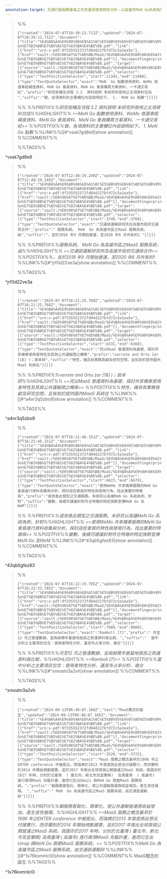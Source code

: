 ```yaml
---
annotation-target: 交通行動服務會員之共享運具使用特性分析－以高雄市MeN Go系統為例.pdf
---
```



>%%
>```annotation-json
>{"created":"2024-07-07T10:39:13.712Z","updated":"2024-07-07T10:39:13.712Z","document":{"title":"%E4%BA%A4%E9%80%9A%E8%A1%8C%E5%8B%95%E6%9C%8D%E5%8B%99%E6%9C%83%E5%93%A1%E4%B9%8B%E5%85%B1%E4%BA%AB%E9%81%8B%E5%85%B7%E4%BD%BF%E7%94%A8%E7%89%B9%E6%80%A7%E5%88%86%E6%9E%90%EF%BC%8D%E4%BB%A5%E9%AB%98%E9%9B%84%E5%B8%82MeN Go%E7%B3%BB%E7%B5%B1%E7%82%BA%E4%BE%8B.pdf","link":[{"href":"urn:x-pdf:9f335552372fd04d227bfd72c5a1ea5e"},{"href":"vault:/%E6%96%87%E7%8D%BB/MaaS/%E4%BA%A4%E9%80%9A%E8%A1%8C%E5%8B%95%E6%9C%8D%E5%8B%99%E6%9C%83%E5%93%A1%E4%B9%8B%E5%85%B1%E4%BA%AB%E9%81%8B%E5%85%B7%E4%BD%BF%E7%94%A8%E7%89%B9%E6%80%A7%E5%88%86%E6%9E%90%EF%BC%8D%E4%BB%A5%E9%AB%98%E9%9B%84%E5%B8%82MeN Go%E7%B3%BB%E7%B5%B1%E7%82%BA%E4%BE%8B.pdf"}],"documentFingerprint":"9f335552372fd04d227bfd72c5a1ea5e"},"uri":"vault:/%E6%96%87%E7%8D%BB/MaaS/%E4%BA%A4%E9%80%9A%E8%A1%8C%E5%8B%95%E6%9C%8D%E5%8B%99%E6%9C%83%E5%93%A1%E4%B9%8B%E5%85%B1%E4%BA%AB%E9%81%8B%E5%85%B7%E4%BD%BF%E7%94%A8%E7%89%B9%E6%80%A7%E5%88%86%E6%9E%90%EF%BC%8D%E4%BB%A5%E9%AB%98%E9%9B%84%E5%B8%82MeN Go%E7%B3%BB%E7%B5%B1%E7%82%BA%E4%BE%8B.pdf","target":[{"source":"vault:/%E6%96%87%E7%8D%BB/MaaS/%E4%BA%A4%E9%80%9A%E8%A1%8C%E5%8B%95%E6%9C%8D%E5%8B%99%E6%9C%83%E5%93%A1%E4%B9%8B%E5%85%B1%E4%BA%AB%E9%81%8B%E5%85%B7%E4%BD%BF%E7%94%A8%E7%89%B9%E6%80%A7%E5%88%86%E6%9E%90%EF%BC%8D%E4%BB%A5%E9%AB%98%E9%9B%84%E5%B8%82MeN Go%E7%B3%BB%E7%B5%B1%E7%82%BA%E4%BE%8B.pdf","selector":[{"type":"TextPositionSelector","start":11345,"end":11408},{"type":"TextQuoteSelector","exact":"MeN  Go 點數使用資料、WeMo 借還車經緯度資料、MeN Go 會員資料、MeN Go 會員購買方案資料、一卡通交易紀","prefix":"研究架構及流程 3.2  資料說明 本研究所使用之五項資料包括 ","suffix":"錄，各項資料的主要欄位內容說明如下。 1.  MeN Go 點數"}]}]}
>```
>%%
>*%%PREFIX%%研究架構及流程 3.2  資料說明 本研究所使用之五項資料包括%%HIGHLIGHT%% ==MeN  Go 點數使用資料、WeMo 借還車經緯度資料、MeN Go 會員資料、MeN Go 會員購買方案資料、一卡通交易紀== %%POSTFIX%%錄，各項資料的主要欄位內容說明如下。 1.  MeN Go 點數*
>%%LINK%%[[#^vssk7gd8e9|show annotation]]
>%%COMMENT%%
>
>%%TAGS%%
>
^vssk7gd8e9


>%%
>```annotation-json
>{"created":"2024-07-07T12:48:19.249Z","updated":"2024-07-07T12:48:19.249Z","document":{"title":"%E4%BA%A4%E9%80%9A%E8%A1%8C%E5%8B%95%E6%9C%8D%E5%8B%99%E6%9C%83%E5%93%A1%E4%B9%8B%E5%85%B1%E4%BA%AB%E9%81%8B%E5%85%B7%E4%BD%BF%E7%94%A8%E7%89%B9%E6%80%A7%E5%88%86%E6%9E%90%EF%BC%8D%E4%BB%A5%E9%AB%98%E9%9B%84%E5%B8%82MeN Go%E7%B3%BB%E7%B5%B1%E7%82%BA%E4%BE%8B.pdf","link":[{"href":"urn:x-pdf:9f335552372fd04d227bfd72c5a1ea5e"},{"href":"vault:/%E6%96%87%E7%8D%BB/MaaS/%E4%BA%A4%E9%80%9A%E8%A1%8C%E5%8B%95%E6%9C%8D%E5%8B%99%E6%9C%83%E5%93%A1%E4%B9%8B%E5%85%B1%E4%BA%AB%E9%81%8B%E5%85%B7%E4%BD%BF%E7%94%A8%E7%89%B9%E6%80%A7%E5%88%86%E6%9E%90%EF%BC%8D%E4%BB%A5%E9%AB%98%E9%9B%84%E5%B8%82MeN Go%E7%B3%BB%E7%B5%B1%E7%82%BA%E4%BE%8B.pdf"}],"documentFingerprint":"9f335552372fd04d227bfd72c5a1ea5e"},"uri":"vault:/%E6%96%87%E7%8D%BB/MaaS/%E4%BA%A4%E9%80%9A%E8%A1%8C%E5%8B%95%E6%9C%8D%E5%8B%99%E6%9C%83%E5%93%A1%E4%B9%8B%E5%85%B1%E4%BA%AB%E9%81%8B%E5%85%B7%E4%BD%BF%E7%94%A8%E7%89%B9%E6%80%A7%E5%88%86%E6%9E%90%EF%BC%8D%E4%BB%A5%E9%AB%98%E9%9B%84%E5%B8%82MeN Go%E7%B3%BB%E7%B5%B1%E7%82%BA%E4%BE%8B.pdf","target":[{"source":"vault:/%E6%96%87%E7%8D%BB/MaaS/%E4%BA%A4%E9%80%9A%E8%A1%8C%E5%8B%95%E6%9C%8D%E5%8B%99%E6%9C%83%E5%93%A1%E4%B9%8B%E5%85%B1%E4%BA%AB%E9%81%8B%E5%85%B7%E4%BD%BF%E7%94%A8%E7%89%B9%E6%80%A7%E5%88%86%E6%9E%90%EF%BC%8D%E4%BB%A5%E9%AB%98%E9%9B%84%E5%B8%82MeN Go%E7%B3%BB%E7%B5%B1%E7%82%BA%E4%BE%8B.pdf","selector":[{"type":"TextPositionSelector","start":3749,"end":3768},{"type":"TextQuoteSelector","exact":"交通部運輸研究所及高雄市政府交通局合作","prefix":" 服務系統。 MeN  Go 為高雄市區之MaaS 服務系統，由","suffix":"，並於2018 年9 月開始營運，至2020 年6 月共有約1 "}]}]}
>```
>%%
>*%%PREFIX%%服務系統。 MeN  Go 為高雄市區之MaaS 服務系統，由%%HIGHLIGHT%% ==交通部運輸研究所及高雄市政府交通局合作== %%POSTFIX%%，並於2018 年9 月開始營運，至2020 年6 月共有約1*
>%%LINK%%[[#^jrf0d22ve3a|show annotation]]
>%%COMMENT%%
>
>%%TAGS%%
>
^jrf0d22ve3a


>%%
>```annotation-json
>{"created":"2024-07-07T16:21:25.768Z","updated":"2024-07-07T16:21:25.768Z","document":{"title":"%E4%BA%A4%E9%80%9A%E8%A1%8C%E5%8B%95%E6%9C%8D%E5%8B%99%E6%9C%83%E5%93%A1%E4%B9%8B%E5%85%B1%E4%BA%AB%E9%81%8B%E5%85%B7%E4%BD%BF%E7%94%A8%E7%89%B9%E6%80%A7%E5%88%86%E6%9E%90%EF%BC%8D%E4%BB%A5%E9%AB%98%E9%9B%84%E5%B8%82MeN Go%E7%B3%BB%E7%B5%B1%E7%82%BA%E4%BE%8B.pdf","link":[{"href":"urn:x-pdf:9f335552372fd04d227bfd72c5a1ea5e"},{"href":"vault:/%E6%96%87%E7%8D%BB/MaaS/%E4%BA%A4%E9%80%9A%E8%A1%8C%E5%8B%95%E6%9C%8D%E5%8B%99%E6%9C%83%E5%93%A1%E4%B9%8B%E5%85%B1%E4%BA%AB%E9%81%8B%E5%85%B7%E4%BD%BF%E7%94%A8%E7%89%B9%E6%80%A7%E5%88%86%E6%9E%90%EF%BC%8D%E4%BB%A5%E9%AB%98%E9%9B%84%E5%B8%82MeN Go%E7%B3%BB%E7%B5%B1%E7%82%BA%E4%BE%8B.pdf"}],"documentFingerprint":"9f335552372fd04d227bfd72c5a1ea5e"},"uri":"vault:/%E6%96%87%E7%8D%BB/MaaS/%E4%BA%A4%E9%80%9A%E8%A1%8C%E5%8B%95%E6%9C%8D%E5%8B%99%E6%9C%83%E5%93%A1%E4%B9%8B%E5%85%B1%E4%BA%AB%E9%81%8B%E5%85%B7%E4%BD%BF%E7%94%A8%E7%89%B9%E6%80%A7%E5%88%86%E6%9E%90%EF%BC%8D%E4%BB%A5%E9%AB%98%E9%9B%84%E5%B8%82MeN Go%E7%B3%BB%E7%B5%B1%E7%82%BA%E4%BE%8B.pdf","target":[{"source":"vault:/%E6%96%87%E7%8D%BB/MaaS/%E4%BA%A4%E9%80%9A%E8%A1%8C%E5%8B%95%E6%9C%8D%E5%8B%99%E6%9C%83%E5%93%A1%E4%B9%8B%E5%85%B1%E4%BA%AB%E9%81%8B%E5%85%B7%E4%BD%BF%E7%94%A8%E7%89%B9%E6%80%A7%E5%88%86%E6%9E%90%EF%BC%8D%E4%BB%A5%E9%AB%98%E9%9B%84%E5%B8%82MeN Go%E7%B3%BB%E7%B5%B1%E7%82%BA%E4%BE%8B.pdf","selector":[{"type":"TextPositionSelector","start":6331,"end":6368},{"type":"TextQuoteSelector","exact":"究以MaaS 營運資料為基礎，探討共享機車使用者特性及其與公共運輸間之轉乘","prefix":"varrete and Ortu ́zar [18] )；故本研","suffix":"特性，確具有實務貢獻及研究空間，且有助於提供國內MaaS 系統在"}]}]}
>```
>%%
>*%%PREFIX%%varrete and Ortu ́zar [18] )；故本研%%HIGHLIGHT%% ==究以MaaS 營運資料為基礎，探討共享機車使用者特性及其與公共運輸間之轉乘== %%POSTFIX%%特性，確具有實務貢獻及研究空間，且有助於提供國內MaaS 系統在*
>%%LINK%%[[#^a4nr3q5zbo9|show annotation]]
>%%COMMENT%%
>
>%%TAGS%%
>
^a4nr3q5zbo9


>%%
>```annotation-json
>{"created":"2024-07-07T16:21:46.151Z","updated":"2024-07-07T16:21:46.151Z","document":{"title":"%E4%BA%A4%E9%80%9A%E8%A1%8C%E5%8B%95%E6%9C%8D%E5%8B%99%E6%9C%83%E5%93%A1%E4%B9%8B%E5%85%B1%E4%BA%AB%E9%81%8B%E5%85%B7%E4%BD%BF%E7%94%A8%E7%89%B9%E6%80%A7%E5%88%86%E6%9E%90%EF%BC%8D%E4%BB%A5%E9%AB%98%E9%9B%84%E5%B8%82MeN Go%E7%B3%BB%E7%B5%B1%E7%82%BA%E4%BE%8B.pdf","link":[{"href":"urn:x-pdf:9f335552372fd04d227bfd72c5a1ea5e"},{"href":"vault:/%E6%96%87%E7%8D%BB/MaaS/%E4%BA%A4%E9%80%9A%E8%A1%8C%E5%8B%95%E6%9C%8D%E5%8B%99%E6%9C%83%E5%93%A1%E4%B9%8B%E5%85%B1%E4%BA%AB%E9%81%8B%E5%85%B7%E4%BD%BF%E7%94%A8%E7%89%B9%E6%80%A7%E5%88%86%E6%9E%90%EF%BC%8D%E4%BB%A5%E9%AB%98%E9%9B%84%E5%B8%82MeN Go%E7%B3%BB%E7%B5%B1%E7%82%BA%E4%BE%8B.pdf"}],"documentFingerprint":"9f335552372fd04d227bfd72c5a1ea5e"},"uri":"vault:/%E6%96%87%E7%8D%BB/MaaS/%E4%BA%A4%E9%80%9A%E8%A1%8C%E5%8B%95%E6%9C%8D%E5%8B%99%E6%9C%83%E5%93%A1%E4%B9%8B%E5%85%B1%E4%BA%AB%E9%81%8B%E5%85%B7%E4%BD%BF%E7%94%A8%E7%89%B9%E6%80%A7%E5%88%86%E6%9E%90%EF%BC%8D%E4%BB%A5%E9%AB%98%E9%9B%84%E5%B8%82MeN Go%E7%B3%BB%E7%B5%B1%E7%82%BA%E4%BE%8B.pdf","target":[{"source":"vault:/%E6%96%87%E7%8D%BB/MaaS/%E4%BA%A4%E9%80%9A%E8%A1%8C%E5%8B%95%E6%9C%8D%E5%8B%99%E6%9C%83%E5%93%A1%E4%B9%8B%E5%85%B1%E4%BA%AB%E9%81%8B%E5%85%B7%E4%BD%BF%E7%94%A8%E7%89%B9%E6%80%A7%E5%88%86%E6%9E%90%EF%BC%8D%E4%BB%A5%E9%AB%98%E9%9B%84%E5%B8%82MeN Go%E7%B3%BB%E7%B5%B1%E7%82%BA%E4%BE%8B.pdf","selector":[{"type":"TextPositionSelector","start":6623,"end":6679},{"type":"TextQuoteSelector","exact":"使用WeMo 共享機車服務的MeN Go 會員進行資料收集與分析，探討這些會員的特性與使用行為，找出重要的特徵與","prefix":"或改善此類型之交通服務。本研究以高雄MeN Go 系統為例，針對","suffix":"變數，後續可建議針對符合特徵的特定族群宣傳MeN Go 及WeM"}]}]}
>```
>%%
>*%%PREFIX%%或改善此類型之交通服務。本研究以高雄MeN Go 系統為例，針對%%HIGHLIGHT%% ==使用WeMo 共享機車服務的MeN Go 會員進行資料收集與分析，探討這些會員的特性與使用行為，找出重要的特徵與== %%POSTFIX%%變數，後續可建議針對符合特徵的特定族群宣傳MeN Go 及WeM*
>%%LINK%%[[#^43qb5gfez83|show annotation]]
>%%COMMENT%%
>
>%%TAGS%%
>
^43qb5gfez83


>%%
>```annotation-json
>{"created":"2024-07-07T16:22:33.705Z","updated":"2024-07-07T16:22:33.705Z","document":{"title":"%E4%BA%A4%E9%80%9A%E8%A1%8C%E5%8B%95%E6%9C%8D%E5%8B%99%E6%9C%83%E5%93%A1%E4%B9%8B%E5%85%B1%E4%BA%AB%E9%81%8B%E5%85%B7%E4%BD%BF%E7%94%A8%E7%89%B9%E6%80%A7%E5%88%86%E6%9E%90%EF%BC%8D%E4%BB%A5%E9%AB%98%E9%9B%84%E5%B8%82MeN Go%E7%B3%BB%E7%B5%B1%E7%82%BA%E4%BE%8B.pdf","link":[{"href":"urn:x-pdf:9f335552372fd04d227bfd72c5a1ea5e"},{"href":"vault:/%E6%96%87%E7%8D%BB/MaaS/%E4%BA%A4%E9%80%9A%E8%A1%8C%E5%8B%95%E6%9C%8D%E5%8B%99%E6%9C%83%E5%93%A1%E4%B9%8B%E5%85%B1%E4%BA%AB%E9%81%8B%E5%85%B7%E4%BD%BF%E7%94%A8%E7%89%B9%E6%80%A7%E5%88%86%E6%9E%90%EF%BC%8D%E4%BB%A5%E9%AB%98%E9%9B%84%E5%B8%82MeN Go%E7%B3%BB%E7%B5%B1%E7%82%BA%E4%BE%8B.pdf"}],"documentFingerprint":"9f335552372fd04d227bfd72c5a1ea5e"},"uri":"vault:/%E6%96%87%E7%8D%BB/MaaS/%E4%BA%A4%E9%80%9A%E8%A1%8C%E5%8B%95%E6%9C%8D%E5%8B%99%E6%9C%83%E5%93%A1%E4%B9%8B%E5%85%B1%E4%BA%AB%E9%81%8B%E5%85%B7%E4%BD%BF%E7%94%A8%E7%89%B9%E6%80%A7%E5%88%86%E6%9E%90%EF%BC%8D%E4%BB%A5%E9%AB%98%E9%9B%84%E5%B8%82MeN Go%E7%B3%BB%E7%B5%B1%E7%82%BA%E4%BE%8B.pdf","target":[{"source":"vault:/%E6%96%87%E7%8D%BB/MaaS/%E4%BA%A4%E9%80%9A%E8%A1%8C%E5%8B%95%E6%9C%8D%E5%8B%99%E6%9C%83%E5%93%A1%E4%B9%8B%E5%85%B1%E4%BA%AB%E9%81%8B%E5%85%B7%E4%BD%BF%E7%94%A8%E7%89%B9%E6%80%A7%E5%88%86%E6%9E%90%EF%BC%8D%E4%BB%A5%E9%AB%98%E9%9B%84%E5%B8%82MeN Go%E7%B3%BB%E7%B5%B1%E7%82%BA%E4%BE%8B.pdf","selector":[{"type":"TextPositionSelector","start":7989,"end":8000},{"type":"TextQuoteSelector","exact":"Ramboll [7]","prefix":" 月至12 月之營運數據，並與赫爾辛基當地居民之旅運資料做比較，","suffix":"  當中分析之主要項目包含：使用者特性分析、運具市占率分析、複合"}]}]}
>```
>%%
>*%%PREFIX%%月至12 月之營運數據，並與赫爾辛基當地居民之旅運資料做比較，%%HIGHLIGHT%% ==Ramboll [7]== %%POSTFIX%%當中分析之主要項目包含：使用者特性分析、運具市占率分析、複合*
>%%LINK%%[[#^xmoatn3a2vh|show annotation]]
>%%COMMENT%%
>
>%%TAGS%%
>
^xmoatn3a2vh


>%%
>```annotation-json
>{"created":"2024-09-13T06:48:07.166Z","text":"MaaS概念的誕生","updated":"2024-09-13T06:48:07.166Z","document":{"title":"%E4%BA%A4%E9%80%9A%E8%A1%8C%E5%8B%95%E6%9C%8D%E5%8B%99%E6%9C%83%E5%93%A1%E4%B9%8B%E5%85%B1%E4%BA%AB%E9%81%8B%E5%85%B7%E4%BD%BF%E7%94%A8%E7%89%B9%E6%80%A7%E5%88%86%E6%9E%90%EF%BC%8D%E4%BB%A5%E9%AB%98%E9%9B%84%E5%B8%82MeN Go%E7%B3%BB%E7%B5%B1%E7%82%BA%E4%BE%8B.pdf","link":[{"href":"urn:x-pdf:9f335552372fd04d227bfd72c5a1ea5e"},{"href":"vault:/%E6%96%87%E7%8D%BB/MaaS/%E4%BA%A4%E9%80%9A%E8%A1%8C%E5%8B%95%E6%9C%8D%E5%8B%99%E6%9C%83%E5%93%A1%E4%B9%8B%E5%85%B1%E4%BA%AB%E9%81%8B%E5%85%B7%E4%BD%BF%E7%94%A8%E7%89%B9%E6%80%A7%E5%88%86%E6%9E%90%EF%BC%8D%E4%BB%A5%E9%AB%98%E9%9B%84%E5%B8%82MeN Go%E7%B3%BB%E7%B5%B1%E7%82%BA%E4%BE%8B.pdf"}],"documentFingerprint":"9f335552372fd04d227bfd72c5a1ea5e"},"uri":"vault:/%E6%96%87%E7%8D%BB/MaaS/%E4%BA%A4%E9%80%9A%E8%A1%8C%E5%8B%95%E6%9C%8D%E5%8B%99%E6%9C%83%E5%93%A1%E4%B9%8B%E5%85%B1%E4%BA%AB%E9%81%8B%E5%85%B7%E4%BD%BF%E7%94%A8%E7%89%B9%E6%80%A7%E5%88%86%E6%9E%90%EF%BC%8D%E4%BB%A5%E9%AB%98%E9%9B%84%E5%B8%82MeN Go%E7%B3%BB%E7%B5%B1%E7%82%BA%E4%BE%8B.pdf","target":[{"source":"vault:/%E6%96%87%E7%8D%BB/MaaS/%E4%BA%A4%E9%80%9A%E8%A1%8C%E5%8B%95%E6%9C%8D%E5%8B%99%E6%9C%83%E5%93%A1%E4%B9%8B%E5%85%B1%E4%BA%AB%E9%81%8B%E5%85%B7%E4%BD%BF%E7%94%A8%E7%89%B9%E6%80%A7%E5%88%86%E6%9E%90%EF%BC%8D%E4%BB%A5%E9%AB%98%E9%9B%84%E5%B8%82MeN Go%E7%B3%BB%E7%B5%B1%E7%82%BA%E4%BE%8B.pdf","selector":[{"type":"TextPositionSelector","start":3520,"end":3723},{"type":"TextQuoteSelector","exact":"MaaS 服務之概念最早於1996 年之ENTER conference 中被提出，而瑞典於2013 年首度將此想法付諸實行，而芬蘭則於2014 年開始規劃建置，並於2017 年推出全球首個公開營運之MaaS 系統。我國亦於2017 年時，分別於北臺灣  ( 臺北市、新北市及宜蘭縣)  及南臺灣  ( 高雄市)  進行兩項MaaS 先驅計畫，進而衍生出Umaji 與MeN Go 兩套MaaS 服務系統。","prefix":"輸服務客製化、簡單化，使公共運輸營運商收益增加，產生良性循環。 ","suffix":" MeN  Go 為高雄市區之MaaS 服務系統，由交通部運輸研"}]}]}
>```
>%%
>*%%PREFIX%%輸服務客製化、簡單化，使公共運輸營運商收益增加，產生良性循環。%%HIGHLIGHT%% ==MaaS 服務之概念最早於1996 年之ENTER conference 中被提出，而瑞典於2013 年首度將此想法付諸實行，而芬蘭則於2014 年開始規劃建置，並於2017 年推出全球首個公開營運之MaaS 系統。我國亦於2017 年時，分別於北臺灣  ( 臺北市、新北市及宜蘭縣)  及南臺灣  ( 高雄市)  進行兩項MaaS 先驅計畫，進而衍生出Umaji 與MeN Go 兩套MaaS 服務系統。== %%POSTFIX%%MeN  Go 為高雄市區之MaaS 服務系統，由交通部運輸研*
>%%LINK%%[[#^1x76kxmnlc0i|show annotation]]
>%%COMMENT%%
>MaaS概念的誕生
>%%TAGS%%
>
^1x76kxmnlc0i
